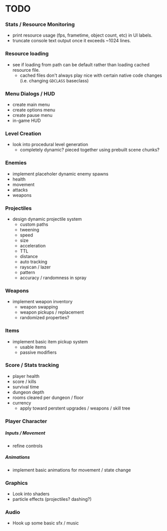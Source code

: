 # TODO

### Stats / Resource Monitoring
* print resource usage (fps, frametime, object count, etc) in UI labels.
* truncate console text output once it exceeds ~1024 lines.

### Resource loading
* see if loading from path can be default rather than loading cached resource file.
    * cached files don't always play nice with certain native code changes (i.e. changing `GDCLASS` baseclass)

### Menu Dialogs / HUD
* create main menu
* create options menu
* create pause menu
* in-game HUD

### Level Creation
* look into procedural level generation
    * completely dynamic? pieced together using prebuilt scene chunks?

### Enemies
* implement placeholer dynamic enemy spawns
 * health
 * movement
 * attacks
 * weapons

### Projectiles
* design dynamic projectile system
    * custom paths
    * tweening
    * speed
    * size
    * acceleration
    * TTL
    * distance
    * auto tracking
    * rayscan / lazer
    * pattern
    * accuracy / randomness in spray

### Weapons
* implement weapon inventory
    * weapon swapping
    * weapon pickups / replacement
    * randomized properties?

### Items
* implement basic item pickup system
    * usable items
    * passive modifiers

### Score / Stats tracking
* player health
* score / kills
* survival time
* dungeon depth
* rooms cleared per dungeon / floor
* currency
    * apply toward perstent upgrades / weapons / skill tree

### Player Character
##### Inputs / Movement
* refine controls
##### Animations
* implement basic animations for movement / state change

### Graphics
* Look into shaders
* particle effects (projectiles? dashing?)

### Audio
* Hook up some basic sfx / music
